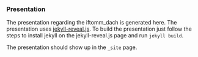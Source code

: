 ### Presentation

The presentation regarding the iftomm_dach is generated here.
The presentation uses [jekyll-reveal.js](https://github.com/dploeger/jekyll-revealjs).
To build the presentation just follow the steps to install jekyll on the jekyll-reveal.js page and run `jekyll build`.

The presentation should show up in the `_site` page.
